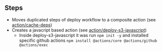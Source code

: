 ## Steps

- Moves duplicated steps of deploy workflow to a composite action (see [action/cache-deps](.github\actions\cached-deps\action.yml))
- Creates a javacript based action (see [action/deploy-s3-javascript](.github\actions\deploy-s3-javascript\action.yml))
  - Inside deploy-s3-javascript it was run `npm init -y` and installed specific github actions `npm install @actions/core @actions/github @actions/exec`

 